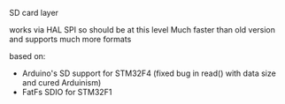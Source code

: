 SD card layer

works via HAL SPI so should be at this level
Much faster than old version and supports much more formats


based on:

* Arduino's SD support for STM32F4  (fixed bug in read() with data size and cured Arduinism)
* FatFs SDIO for STM32F1



